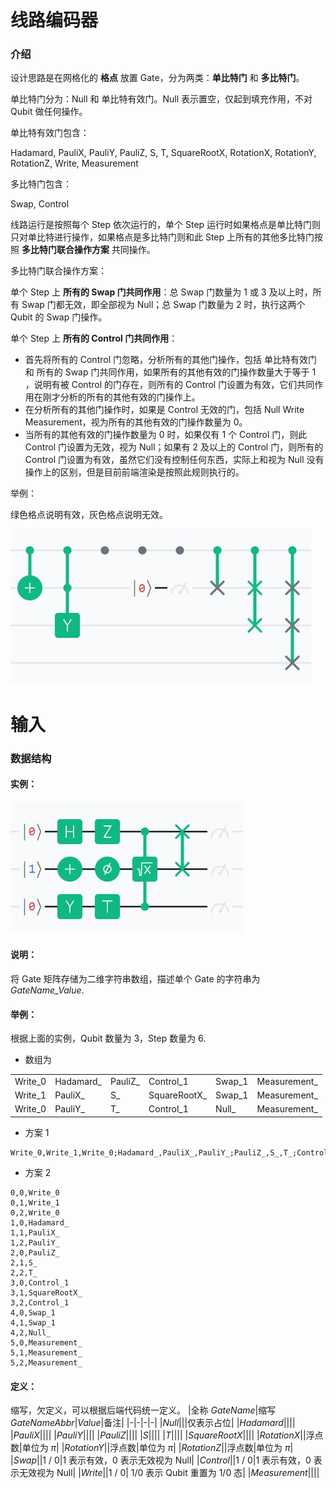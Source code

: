# 线路编码器

### 介绍

设计思路是在网格化的 **格点** 放置 Gate，分为两类：**单比特门** 和 **多比特门**。

单比特门分为：Null 和 单比特有效门。Null 表示置空，仅起到填充作用，不对 Qubit 做任何操作。

单比特有效门包含：

Hadamard, PauliX, PauliY, PauliZ, S, T, SquareRootX, RotationX, RotationY, RotationZ, Write, Measurement

多比特门包含：

Swap, Control

线路运行是按照每个 Step 依次运行的，单个 Step 运行时如果格点是单比特门则只对单比特进行操作，如果格点是多比特门则和此 Step 上所有的其他多比特门按照 **多比特门联合操作方案** 共同操作。

多比特门联合操作方案：

单个 Step 上 **所有的 Swap 门共同作用**：总 Swap 门数量为 1 或 3 及以上时，所有 Swap 门都无效，即全部视为 Null；总 Swap 门数量为 2 时，执行这两个 Qubit 的 Swap 门操作。

单个 Step 上 **所有的 Control 门共同作用**：

- 首先将所有的 Control 门忽略，分析所有的其他门操作，包括 单比特有效门 和 所有的 Swap 门共同作用，如果所有的其他有效的门操作数量大于等于 1 ，说明有被 Control 的门存在，则所有的 Control 门设置为有效，它们共同作用在刚才分析的所有的其他有效的门操作上。
- 在分析所有的其他门操作时，如果是 Control 无效的门，包括 Null Write Measurement，视为所有的其他有效的门操作数量为 0。
- 当所有的其他有效的门操作数量为 0 时，如果仅有 1 个 Control 门，则此 Control 门设置为无效，视为 Null；如果有 2 及以上的 Control 门，则所有的 Control 门设置为有效，虽然它们没有控制任何东西，实际上和视为 Null 没有操作上的区别，但是目前前端渲染是按照此规则执行的。

举例：

绿色格点说明有效，灰色格点说明无效。

![](/img/gui_example.jpg)

# 输入

### 数据结构

#### 实例：

![](/img/circuit_example.jpg)

#### 说明：

将 Gate 矩阵存储为二维字符串数组，描述单个 Gate 的字符串为 _GateName_Value_.

#### 举例：

根据上面的实例，Qubit 数量为 3，Step 数量为 6.

- 数组为

|         |            |           |               |        |               |
| ------- | ---------- | --------- | ------------- | ------ | ------------- |
| Write_0 | Hadamard\_ | PauliZ\_  | Control_1     | Swap_1 | Measurement\_ |
| Write_1 | PauliX\_   | S_ | SquareRootX\_ | Swap_1 | Measurement\_ |
| Write_0 | PauliY\_   | T\_       | Control_1     | Null\_ | Measurement\_ |

- 方案 1

```
Write_0,Write_1,Write_0;Hadamard_,PauliX_,PauliY_;PauliZ_,S_,T_;Control_1,SquareRootX_,Control_1;Swap_1,Swap_1,Null_;Measurement_,Measurement_,Measurement_
```

- 方案 2

```
0,0,Write_0
0,1,Write_1
0,2,Write_0
1,0,Hadamard_
1,1,PauliX_
1,2,PauliY_
2,0,PauliZ_
2,1,S_
2,2,T_
3,0,Control_1
3,1,SquareRootX_
3,2,Control_1
4,0,Swap_1
4,1,Swap_1
4,2,Null_
5,0,Measurement_
5,1,Measurement_
5,2,Measurement_
```

#### 定义：

缩写，欠定义，可以根据后端代码统一定义。
|全称 _GateName_|缩写 _GateNameAbbr_|_Value_|备注|
|-|-|-|-|
|_Null_|||仅表示占位|
|_Hadamard_||||
|_PauliX_||||
|_PauliY_||||
|_PauliZ_||||
|_S_||||
|_T_||||
|_SquareRootX_||||
|_RotationX_||浮点数|单位为 $\pi$|
|_RotationY_||浮点数|单位为 $\pi$|
|_RotationZ_||浮点数|单位为 $\pi$|
|_Swap_||1 / 0|1 表示有效，0 表示无效视为 Null|
|_Control_||1 / 0|1 表示有效，0 表示无效视为 Null|
|_Write_||1 / 0| 1/0 表示 Qubit 重置为 1/0 态|
|_Measurement_||||
